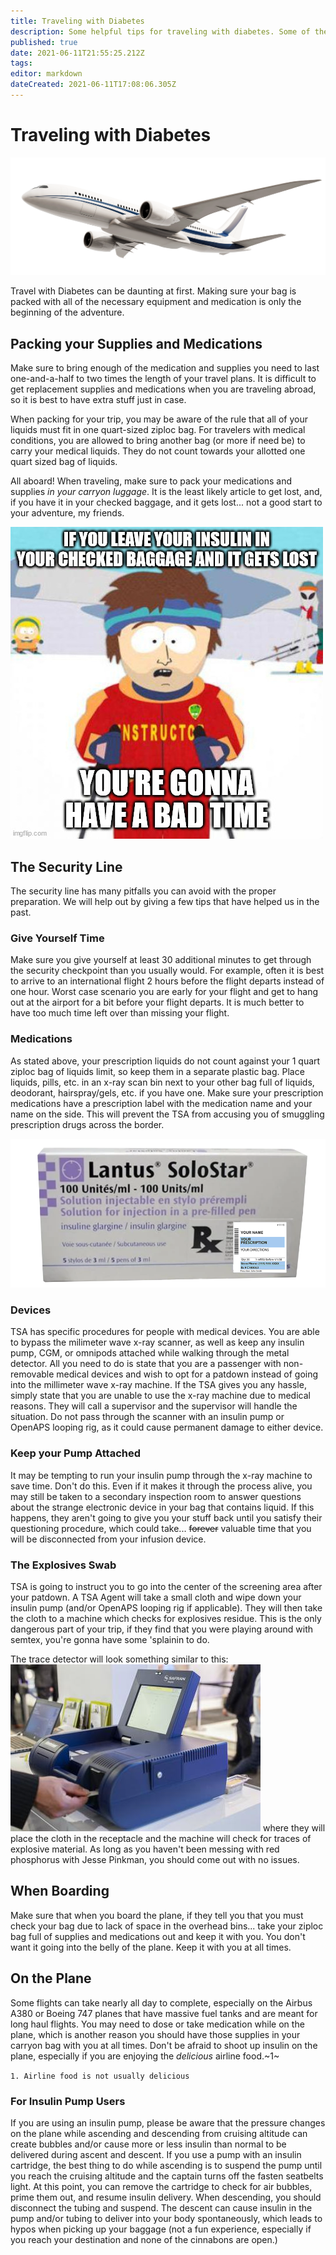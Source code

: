 ```yaml
---
title: Traveling with Diabetes
description: Some helpful tips for traveling with diabetes. Some of these tips came from Wilfred himself!
published: true
date: 2021-06-11T21:55:25.212Z
tags: 
editor: markdown
dateCreated: 2021-06-11T17:08:06.305Z
---
```


# Traveling with Diabetes
![airplane.png](/airplane.png)

Travel with Diabetes can be daunting at first. Making sure your bag is packed with all of the necessary equipment and medication is only the beginning of the adventure.

## Packing your Supplies and Medications
Make sure to bring enough of the medication and supplies you need to last one-and-a-half to two times the length of your travel plans. It is difficult to get replacement supplies and medications when you are traveling abroad, so it is best to have extra stuff just in case.

When packing for your trip, you may be aware of the rule that all of your liquids must fit in one quart-sized ziploc bag. For travelers with medical conditions, you are allowed to bring another bag (or more if need be) to carry your medical liquids. They do not count towards your allotted one quart sized bag of liquids.

All aboard! When traveling, make sure to pack your medications and supplies _in your carryon luggage_. It is the least likely article to get lost, and, if you have it in your checked baggage, and it gets lost... not a good start to your adventure, my friends.

![5cvv0y.jpg](/5cvv0y.jpg)

## The Security Line
The security line has many pitfalls you can avoid with the proper preparation. We will help out by giving a few tips that have helped us in the past.

### Give Yourself Time
Make sure you give yourself at least 30 additional minutes to get through the security checkpoint than you usually would. For example, often it is best to arrive to an international flight 2 hours before the flight departs instead of one hour. Worst case scenario you are early for your flight and get to hang out at the airport for a bit before your flight departs. It is much better to have too much time left over than missing your flight.

### Medications
As stated above, your prescription liquids do not count against your 1 quart ziploc bag of liquids limit, so keep them in a separate plastic bag. Place liquids, pills, etc. in an x-ray scan bin next to your other bag full of liquids, deodorant, hairspray/gels, etc. if you have one. Make sure your prescription medications have a prescription label with the medication name and your name on the side. This will prevent the TSA from accusing you of smuggling prescription drugs across the border.

![rx-insulin.png](/rx-insulin.png)

### Devices
TSA has specific procedures for people with medical devices. You are able to bypass the milimeter wave x-ray scanner, as well as keep any insulin pump, CGM, or omnipods attached while walking through the metal detector. All you need to do is state that you are a passenger with non-removable medical devices and wish to opt for a patdown instead of going into the millimeter wave x-ray machine. If the TSA gives you any hassle, simply state that you are unable to use the x-ray machine due to medical reasons. They will call a supervisor and the supervisor will handle the situation. Do not pass through the scanner with an insulin pump or OpenAPS looping rig, as it could cause permanent damage to either device.

### Keep your Pump Attached
It may be tempting to run your insulin pump through the x-ray machine to save time. Don't do this. Even if it makes it through the process alive, you may still be taken to a secondary inspection room to answer questions about the strange electronic device in your bag that contains liquid. If this happens, they aren't going to give you your stuff back until you satisfy their questioning procedure, which could take... ~~forever~~ valuable time that you will be disconnected from your infusion device.

### The Explosives Swab
TSA is going to instruct you to go into the center of the screening area after your patdown. A TSA Agent will take a small cloth and wipe down your insulin pump (and/or OpenAPS looping rig if applicable). They will then take the cloth to a machine which checks for explosives residue. This is the only dangerous part of your trip, if they find that you were playing around with semtex, you're gonna have some 'splainin to do.

The trace detector will look something similar to this:
![saf2015_0182517_0.jpg](/saf2015_0182517_0.jpg)
where they will place the cloth in the receptacle and the machine will check for traces of explosive material. As long as you haven't been messing with red phosphorus with Jesse Pinkman, you should come out with no issues.

## When Boarding
Make sure that when you board the plane, if they tell you that you must check your bag due to lack of space in the overhead bins... take your ziploc bag full of supplies and medications out and keep it with you. You don't want it going into the belly of the plane. Keep it with you at all times.

## On the Plane
Some flights can take nearly all day to complete, especially on the Airbus A380 or Boeing 747 planes that have massive fuel tanks and are meant for long haul flights. You may need to dose or take medication while on the plane, which is another reason you should have those supplies in your carryon bag with you at all times. Don't be afraid to shoot up insulin on the plane, especially if you are enjoying the *delicious* airline food.~1~

`1. Airline food is not usually delicious`

### For Insulin Pump Users
If you are using an insulin pump, please be aware that the pressure changes on the plane while ascending and descending from cruising altitude can create bubbles and/or cause more or less insulin than normal to be delivered during ascent and descent. If you use a pump with an insulin cartridge, the best thing to do while ascending is to suspend the pump until you reach the cruising altitude and the captain turns off the fasten seatbelts light. At this point, you can remove the cartridge to check for air bubbles, prime them out, and resume insulin delivery. When descending, you should disconnect the tubing and suspend. The descent can cause insulin in the pump and/or tubing to deliver into your body spontaneously, which leads to hypos when picking up your baggage (not a fun experience, especially if you reach your destination and none of the cinnabons are open.)




